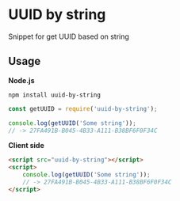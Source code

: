 # UUID by string
Snippet for get UUID based on string
## Usage
**Node.js**
```shell
npm install uuid-by-string
```
``` js
const getUUID = require('uuid-by-string');

console.log(getUUID('Some string'));
// -> 27FA491B-B045-4B33-A111-B38BF6F0F34C
```

**Client side**
``` html
<script src="uuid-by-string"></script>
<script>
    console.log(getUUID('Some string'));
    // -> 27FA491B-B045-4B33-A111-B38BF6F0F34C
</script>
```
